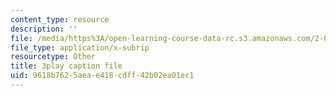 ```yaml
---
content_type: resource
description: ''
file: /media/https%3A/open-learning-course-data-rc.s3.amazonaws.com/2-003sc-engineering-dynamics-fall-2011/9618b7625aeae418cdff42b02ea01ec1_ZNVvYg1FOPk.srt
file_type: application/x-subrip
resourcetype: Other
title: 3play caption file
uid: 9618b762-5aea-e418-cdff-42b02ea01ec1
---
```

